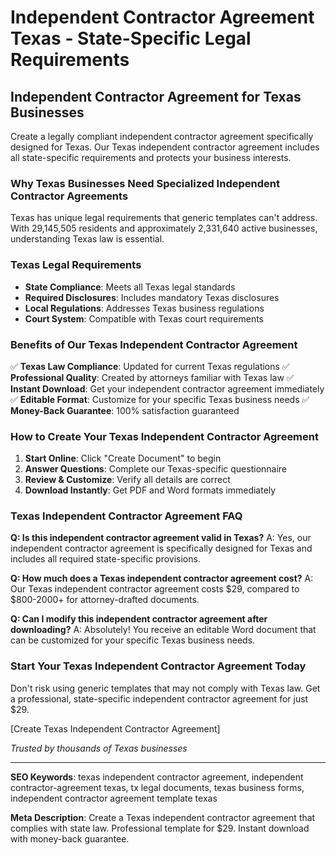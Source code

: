 # Independent Contractor Agreement Texas - State-Specific Legal Requirements

## Independent Contractor Agreement for Texas Businesses

Create a legally compliant independent contractor agreement specifically designed for Texas. Our Texas independent contractor agreement includes all state-specific requirements and protects your business interests.

### Why Texas Businesses Need Specialized Independent Contractor Agreements

Texas has unique legal requirements that generic templates can't address. With 29,145,505 residents and approximately 2,331,640 active businesses, understanding Texas law is essential.

### Texas Legal Requirements

- **State Compliance**: Meets all Texas legal standards
- **Required Disclosures**: Includes mandatory Texas disclosures
- **Local Regulations**: Addresses Texas business regulations
- **Court System**: Compatible with Texas court requirements

### Benefits of Our Texas Independent Contractor Agreement

✅ **Texas Law Compliance**: Updated for current Texas regulations
✅ **Professional Quality**: Created by attorneys familiar with Texas law
✅ **Instant Download**: Get your independent contractor agreement immediately
✅ **Editable Format**: Customize for your specific Texas business needs
✅ **Money-Back Guarantee**: 100% satisfaction guaranteed

### How to Create Your Texas Independent Contractor Agreement

1. **Start Online**: Click "Create Document" to begin
2. **Answer Questions**: Complete our Texas-specific questionnaire
3. **Review & Customize**: Verify all details are correct
4. **Download Instantly**: Get PDF and Word formats immediately

### Texas Independent Contractor Agreement FAQ

**Q: Is this independent contractor agreement valid in Texas?**
A: Yes, our independent contractor agreement is specifically designed for Texas and includes all required state-specific provisions.

**Q: How much does a Texas independent contractor agreement cost?**
A: Our Texas independent contractor agreement costs $29, compared to $800-2000+ for attorney-drafted documents.

**Q: Can I modify this independent contractor agreement after downloading?**
A: Absolutely! You receive an editable Word document that can be customized for your specific Texas business needs.

### Start Your Texas Independent Contractor Agreement Today

Don't risk using generic templates that may not comply with Texas law. Get a professional, state-specific independent contractor agreement for just $29.

[Create Texas Independent Contractor Agreement]

*Trusted by thousands of Texas businesses*

---

**SEO Keywords**: texas independent contractor agreement, independent contractor-agreement texas, tx legal documents, texas business forms, independent contractor agreement template texas

**Meta Description**: Create a Texas independent contractor agreement that complies with state law. Professional template for $29. Instant download with money-back guarantee.
